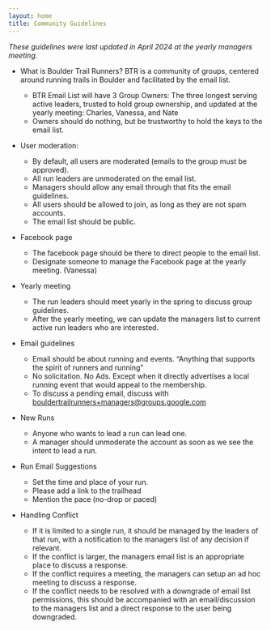 ```yaml
---
layout: home
title: Community Guidelines
---
```


_These guidelines were last updated in April 2024 at the yearly managers meeting._

- What is Boulder Trail Runners? BTR is a community of groups, centered around running trails in Boulder and facilitated by the email list.
  - BTR Email List will have 3 Group Owners: The three longest serving active leaders, trusted to hold group ownership, and updated at the yearly meeting: Charles, Vanessa, and Nate
  - Owners should do nothing, but be trustworthy to hold the keys to the email list.

- User moderation:
  - By default, all users are moderated (emails to the group must be approved).
  - All run leaders are unmoderated on the email list.
  - Managers should allow any email through that fits the email guidelines.
  - All users should be allowed to join, as long as they are not spam accounts.
  - The email list should be public.

- Facebook page
  - The facebook page should be there to direct people to the email list.
  - Designate someone to manage the Facebook page at the yearly meeting. (Vanessa)

- Yearly meeting
  - The run leaders should meet yearly in the spring to discuss group guidelines.
  - After the yearly meeting, we can update the managers list to current active run leaders who are interested.

- Email guidelines
  - Email should be about running and events. “Anything that supports the spirit of runners and running”
  - No solicitation. No Ads. Except when it directly advertises a local running event that would appeal to the membership.
  - To discuss a pending email, discuss with bouldertrailrunners+managers@groups.google.com

- New Runs
  - Anyone who wants to lead a run can lead one.
  - A manager should unmoderate the account as soon as we see the intent to lead a run.

- Run Email Suggestions
  - Set the time and place of your run.
  - Please add a link to the trailhead
  - Mention the pace (no-drop or paced)

- Handling Conflict
  - If it is limited to a single run, it should be managed by the leaders of that run, with a notification to the managers list of any decision if relevant.
  - If the conflict is larger, the managers email list is an appropriate place to discuss a response.
  - If the conflict requires a meeting, the managers can setup an ad hoc meeting to discuss a response.
  - If the conflict needs to be resolved with a downgrade of email list permissions, this should be accompanied with an email/discussion to the managers list and a direct response to the user being downgraded.
